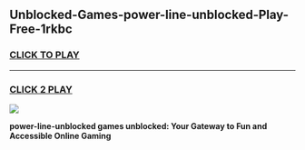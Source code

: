 
## Unblocked-Games-power-line-unblocked-Play-Free-1rkbc
<h3>
<a href="https://premium76.site?title=power-line-unblocked&ref=21A">CLICK TO PLAY</a></h3>
<hr>

<h3>
<a href="https://premium76.site?title=power-line-unblocked&ref=21A">CLICK 2 PLAY</a>
  
</h3>

<a href="https://premium76.site?title=power-line-unblocked&ref=21A"><img src="https://clearcache.store/games.png"></a>


**power-line-unblocked games unblocked: Your Gateway to Fun and Accessible Online Gaming**
